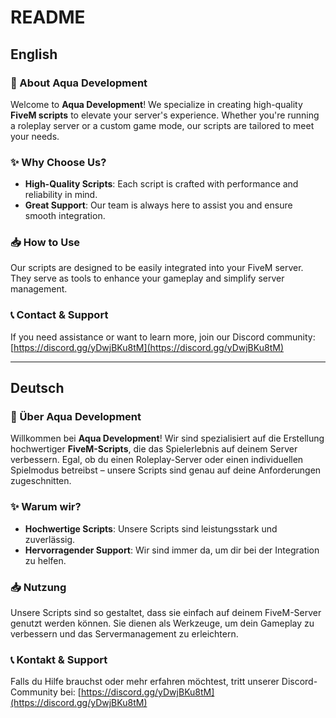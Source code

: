 # README

## English

### 🚀 About Aqua Development
Welcome to **Aqua Development**! We specialize in creating high-quality **FiveM scripts** to elevate your server's experience. Whether you're running a roleplay server or a custom game mode, our scripts are tailored to meet your needs.

### ✨ Why Choose Us?
- **High-Quality Scripts**: Each script is crafted with performance and reliability in mind.
- **Great Support**: Our team is always here to assist you and ensure smooth integration.

### 📥 How to Use
Our scripts are designed to be easily integrated into your FiveM server. They serve as tools to enhance your gameplay and simplify server management. 

### 📞 Contact & Support
If you need assistance or want to learn more, join our Discord community:
[https://discord.gg/yDwjBKu8tM](https://discord.gg/yDwjBKu8tM)

---

## Deutsch

### 🚀 Über Aqua Development
Willkommen bei **Aqua Development**! Wir sind spezialisiert auf die Erstellung hochwertiger **FiveM-Scripts**, die das Spielerlebnis auf deinem Server verbessern. Egal, ob du einen Roleplay-Server oder einen individuellen Spielmodus betreibst – unsere Scripts sind genau auf deine Anforderungen zugeschnitten.

### ✨ Warum wir?
- **Hochwertige Scripts**: Unsere Scripts sind leistungsstark und zuverlässig.
- **Hervorragender Support**: Wir sind immer da, um dir bei der Integration zu helfen.

### 📥 Nutzung
Unsere Scripts sind so gestaltet, dass sie einfach auf deinem FiveM-Server genutzt werden können. Sie dienen als Werkzeuge, um dein Gameplay zu verbessern und das Servermanagement zu erleichtern.

### 📞 Kontakt & Support
Falls du Hilfe brauchst oder mehr erfahren möchtest, tritt unserer Discord-Community bei:
[https://discord.gg/yDwjBKu8tM](https://discord.gg/yDwjBKu8tM)
